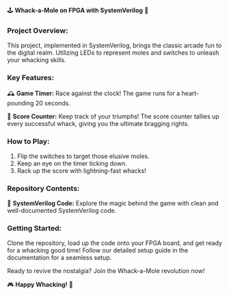 🕹️ **Whack-a-Mole on FPGA with SystemVerilog** 🚀

### Project Overview:
This project, implemented in SystemVerilog, brings the classic arcade fun to the digital realm. Utilizing LEDs to represent moles and switches to unleash your whacking skills.

### Key Features:
🕰️ **Game Timer:** Race against the clock! The game runs for a heart-pounding 20 seconds.

🎯 **Score Counter:** Keep track of your triumphs! The score counter tallies up every successful whack, giving you the ultimate bragging rights.


### How to Play:
1. Flip the switches to target those elusive moles.
2. Keep an eye on the timer ticking down.
3. Rack up the score with lightning-fast whacks!

### Repository Contents:
🔧 **SystemVerilog Code:** Explore the magic behind the game with clean and well-documented SystemVerilog code.

### Getting Started:
Clone the repository, load up the code onto your FPGA board, and get ready for a whacking good time! Follow our detailed setup guide in the documentation for a seamless setup.

Ready to revive the nostalgia? Join the Whack-a-Mole revolution now!

🎮 **Happy Whacking!** 🎉
